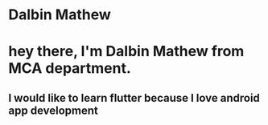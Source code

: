 # Dalbin Mathew

# hey there, I'm Dalbin Mathew from MCA department.
## I would like to learn flutter because I love android app development 
